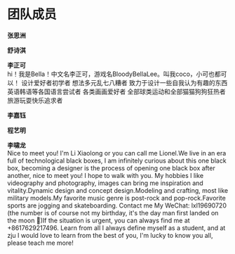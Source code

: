 # 团队成员

 **张思洲**

 **舒诗淇**

 **李正可** <br>
 hi！我是Bella！中文名李正可，游戏名BloodyBellaLee。叫我coco，小可也都可以！
 设计爱好者初学者 
 想法多元乱七八糟者
 致力于设计一些自我认为有趣的东西
 英语韩语等各国语言尝试者
 各类画画爱好者
 全部球类运动和全部猫猫狗狗狂热者
 旅游玩耍快乐追求者

 **李嘉钰**

 **程艺明**

 **李啸龙** <br>
 Nice to meet you!
 I'm Li Xiaolong or you can call me Lionel.We live in an era full of technological black boxes, I am infinitely curious about this one black box, becoming a designer is the process of opening one black box after another, nice to meet you! I hope to walk with you.
 My hobbies
 I like videography and photography, images can bring me inspiration and vitality.Dynamic design and concept design.Modeling and crafting, most like military models.My favorite music genre is post-rock and pop-rock.Favorite sports are jogging and skateboarding.
 Contact me
 My WeChat: lxl19690720 (the number is of course not my birthday, it's the day man first landed on the moon 🚀)If the situation is urgent, you can always find me at +8617629217496.
 Learn from all
 I always define myself as a student, and at zju I would love to learn from the best of you, I'm lucky to know you all, please teach me more!